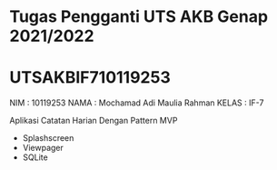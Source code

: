 # Tugas Pengganti UTS AKB Genap 2021/2022
# UTSAKBIF710119253

NIM : 10119253
NAMA : Mochamad Adi Maulia Rahman
KELAS : IF-7

Aplikasi Catatan Harian
Dengan Pattern MVP
+ Splashscreen
+ Viewpager
+ SQLite
